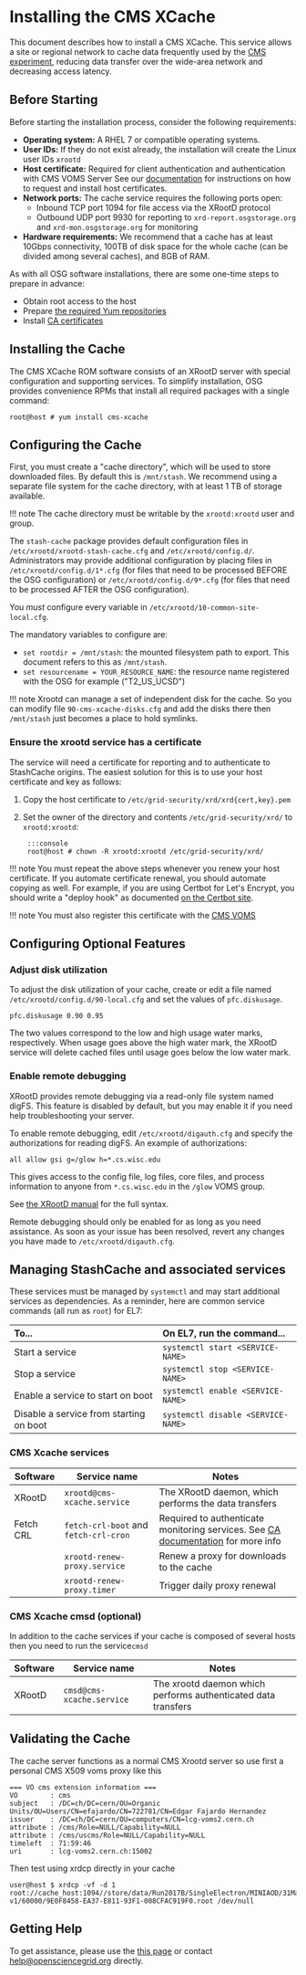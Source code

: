 Installing the CMS XCache
===============================

This document describes how to install a CMS XCache.  This service allows a site or regional
network to cache data frequently used by the [CMS experiment](https://github.com/opensciencegrid/topology/blob/master/virtual-organizations/CMS.yaml), reducing data transfer over the wide-area network and
decreasing access latency.


Before Starting
---------------

Before starting the installation process, consider the following requirements:

* __Operating system:__ A RHEL 7 or compatible operating systems.
* __User IDs:__ If they do not exist already, the installation will create the Linux user IDs `xrootd`
* __Host certificate:__ Required for client authentication and authentication with CMS VOMS Server
  See our [documentation](/security/host-certs.md) for instructions on how to request and install host certificates.
* __Network ports:__ The cache service requires the following ports open:
    * Inbound TCP port 1094 for file access via the XRootD protocol
    * Outbound UDP port 9930 for reporting to `xrd-report.osgstorage.org` and `xrd-mon.osgstorage.org` for monitoring
* __Hardware requirements:__ We recommend that a cache has at least 10Gbps connectivity, 100TB of
 disk space for the whole cache (can be divided among several caches), and 8GB of RAM.

As with all OSG software installations, there are some one-time steps to prepare in advance:

* Obtain root access to the host
* Prepare [the required Yum repositories](/common/yum.md)
* Install [CA certificates](/common/ca.md)


Installing the Cache
--------------------

The CMS XCache ROM software consists of an XRootD server with special configuration and supporting services.
To simplify installation, OSG provides convenience RPMs that install all required
packages with a single command:

```console
root@host # yum install cms-xcache
```

Configuring the Cache
---------------------

First, you must create a "cache directory", which will be used to store downloaded files.
By default this is `/mnt/stash`.
We recommend using a separate file system for the cache directory,
with at least 1 TB of storage available.

!!! note
    The cache directory must be writable by the `xrootd:xrootd` user and group.

The `stash-cache` package provides default configuration files in `/etc/xrootd/xrootd-stash-cache.cfg` and `/etc/xrootd/config.d/`.
Administrators may provide additional configuration by placing files in `/etc/xrootd/config.d/1*.cfg` (for files that need to be processed BEFORE the OSG configuration) or `/etc/xrootd/config.d/9*.cfg` (for files that need to be processed AFTER the OSG configuration).

You _must_ configure every variable in `/etc/xrootd/10-common-site-local.cfg`.

The mandatory variables to configure are:

- `set rootdir = /mnt/stash`: the mounted filesystem path to export.  This document refers to this as `/mnt/stash`.
- `set resourcename = YOUR_RESOURCE_NAME`: the resource name registered with the OSG for example ("T2_US_UCSD")

!!! note
    Xrootd can manage a set of independent disk for the cache. So you can modify file `90-cms-xcache-disks.cfg` and add the disks there then `/mnt/stash` just becomes a place to hold symlinks.


### Ensure the xrootd service has a certificate

The service will need a certificate for reporting and to authenticate to StashCache origins.
The easiest solution for this is to use your host certificate and key as follows:

1. Copy the host certificate to `/etc/grid-security/xrd/xrd{cert,key}.pem`
1. Set the owner of the directory and contents `/etc/grid-security/xrd/` to `xrootd:xrootd`:

        :::console
        root@host # chown -R xrootd:xrootd /etc/grid-security/xrd/

!!! note
    You must repeat the above steps whenever you renew your host certificate.
    If you automate certificate renewal, you should automate copying as well.
    For example, if you are using Certbot for Let's Encrypt, you should write a "deploy hook" as documented
    [on the Certbot site](https://certbot.eff.org/docs/using.html#renewing-certificates).

!!! note
    You must also register this certificate with the [CMS VOMS](https://voms24.cern.ch:8443/voms/cms/)

Configuring Optional Features
-----------------------------

### Adjust disk utilization

To adjust the disk utilization of your cache, create or edit a file named `/etc/xrootd/config.d/90-local.cfg`
and set the values of `pfc.diskusage`.

```
pfc.diskusage 0.90 0.95
```

The two values correspond to the low and high usage water marks, respectively.
When usage goes above the high water mark,
the XRootD service will delete cached files until usage goes below the low water mark.


### Enable remote debugging

XRootD provides remote debugging via a read-only file system named digFS.
This feature is disabled by default, but you may enable it if you need help troubleshooting your server.

To enable remote debugging, edit `/etc/xrootd/digauth.cfg` and specify the authorizations for reading digFS.
An example of authorizations:
```
all allow gsi g=/glow h=*.cs.wisc.edu
```
This gives access to the config file, log files, core files, and process information
to anyone from `*.cs.wisc.edu` in the `/glow` VOMS group.

See [the XRootD manual](http://xrootd.org/doc/dev48/xrd_config.htm#_Toc496911334) for the full syntax.

Remote debugging should only be enabled for as long as you need assistance.
As soon as your issue has been resolved, revert any changes you have made to `/etc/xrootd/digauth.cfg`.


Managing StashCache and associated services
-------------------------------------------

These services must be managed by `systemctl` and may start additional services as dependencies.
As a reminder, here are common service commands (all run as `root`) for EL7:

| To...                                   | On EL7, run the command...         |
| :-------------------------------------- | :--------------------------------- |
| Start a service                         | `systemctl start <SERVICE-NAME>`   |
| Stop a service                          | `systemctl stop <SERVICE-NAME>`    |
| Enable a service to start on boot       | `systemctl enable <SERVICE-NAME>`  |
| Disable a service from starting on boot | `systemctl disable <SERVICE-NAME>` |

### CMS Xcache services

| **Software** | **Service name** | **Notes** |
|--------------|------------------|-----------|
| XRootD | `xrootd@cms-xcache.service` | The XRootD daemon, which performs the data transfers |
| Fetch CRL | `fetch-crl-boot` and `fetch-crl-cron` | Required to authenticate monitoring services.  See [CA documentation](/common/ca#managing-fetch-crl-services) for more info |
|  |`xrootd-renew-proxy.service` | Renew a proxy for downloads to the cache |
|  | `xrootd-renew-proxy.timer` | Trigger daily proxy renewal |


### CMS Xcache cmsd (optional)

In addition to the cache services if your cache is composed of several hosts then you need to run the service`cmsd`

| **Software** | **Service name** | **Notes** |
|--------------|------------------|-----------|
| XRootD | `cmsd@cms-xcache.service` | The xrootd daemon which performs authenticated data transfers |


Validating the Cache
---------------------

The cache server functions as a normal CMS Xrootd server so use first a personal CMS X509 voms proxy like this

```
=== VO cms extension information ===
VO        : cms
subject   : /DC=ch/DC=cern/OU=Organic Units/OU=Users/CN=efajardo/CN=722781/CN=Edgar Fajardo Hernandez
issuer    : /DC=ch/DC=cern/OU=computers/CN=lcg-voms2.cern.ch
attribute : /cms/Role=NULL/Capability=NULL
attribute : /cms/uscms/Role=NULL/Capability=NULL
timeleft  : 71:59:46
uri       : lcg-voms2.cern.ch:15002
```

Then test using xrdcp directly in your cache

```console
user@host $ xrdcp -vf -d 1 root://cache_host:1094//store/data/Run2017B/SingleElectron/MINIAOD/31Mar2018-v1/60000/9E0F8458-EA37-E811-93F1-008CFAC919F0.root /dev/null
```


Getting Help
------------

To get assistance, please use the [this page](/common/help) or contact <help@opensciencegrid.org> directly.
